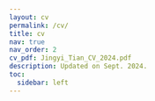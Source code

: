 ```yaml
---
layout: cv
permalink: /cv/
title: cv
nav: true
nav_order: 2
cv_pdf: Jingyi_Tian_CV_2024.pdf
description: Updated on Sept. 2024.
toc:
  sidebar: left
---
```

